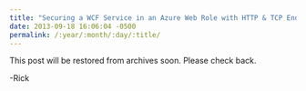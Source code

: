 ```yaml
---
title: "Securing a WCF Service in an Azure Web Role with HTTP & TCP Endpoints"
date: 2013-09-18 16:06:04 -0500
permalink: /:year/:month/:day/:title/
---
```


This post will be restored from archives soon.  Please check back.

-Rick